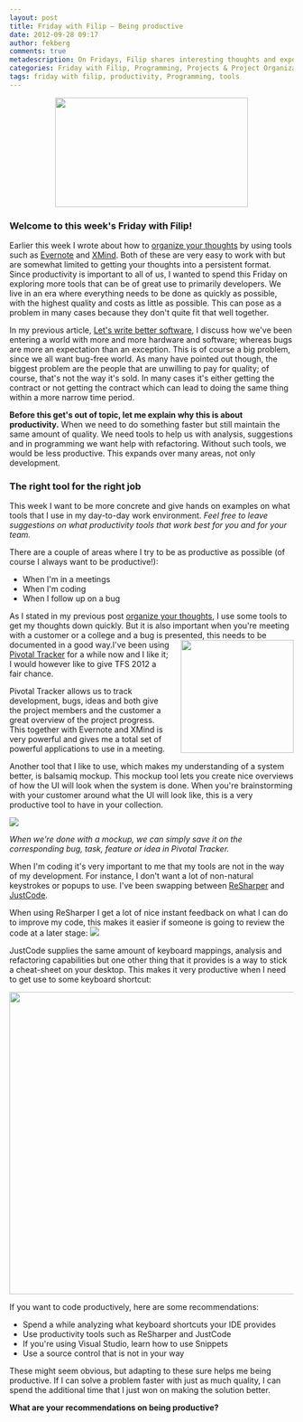 ```yaml
---
layout: post
title: Friday with Filip – Being productive
date: 2012-09-28 09:17
author: fekberg
comments: true
metadescription: On Fridays, Filip shares interesting thoughts and experience that hopefully will lead to interesting discussions. Enjoy Friday with Filip!
categories: Friday with Filip, Programming, Projects & Project Organization
tags: friday with filip, productivity, Programming, tools
---
```

<img src="http://cdn.filipekberg.se/fekberg-blog/wp-content/uploads/2012/09/FridayWithFili.png" alt="" title="Friday with Filip" style="display: block;   margin-left: auto;   margin-right: auto;" width="342" height="194" class="aligncenter size-full wp-image-1016" />

<h3>Welcome to this week's Friday with Filip!</h3>
Earlier this week I wrote about how to <a href="http://cdn.filipekberg.se/2012/09/25/organize-your-thoughts/">organize your thoughts</a> by using tools such as <a href="http://evernote.com">Evernote</a> and <a href="http://www.xmind.net/">XMind</a>. Both of these are very easy to work with but are somewhat limited to getting your thoughts into a persistent format. Since productivity is important to all of us, I wanted to spend this Friday on exploring more tools that can be of great use to primarily developers. We live in an era where everything needs to be done as quickly as possible, with the highest quality and costs as little as possible. This can pose as a problem in many cases because they don't quite fit that well together.<!--excerpt-->

In my previous article, <a href="http://cdn.filipekberg.se/2012/09/27/lets-write-better-software/">Let's write better software</a>, I discuss how we've been entering a world with more and more hardware and software; whereas bugs are more an expectation than an exception. This is of course a big problem, since we all want bug-free world. As many have pointed out though, the biggest problem are the people that are unwilling to pay for quality; of course, that's not the way it's sold. In many cases it's either getting the contract or not getting the contract which can lead to doing the same thing within a more narrow time period. 

<strong>Before this get's out of topic, let me explain why this is about productivity.</strong> When we need to do something faster but still maintain the same amount of quality. We need tools to help us with analysis, suggestions and in programming we want help with refactoring. Without such tools, we would be less productive. This expands over many areas, not only development.

<h3>The right tool for the right job</h3>
This week I want to be more concrete and give hands on examples on what tools that I use in my day-to-day work environment. <em>Feel free to leave suggestions on what productivity tools that work best for you and for your team.</em>

There are a couple of areas where I try to be as productive as possible (of course I always want to be productive!):

<ul>
	<li>When I'm in a meetings</li>
	<li>When I'm coding</li>
	<li>When I follow up on a bug</li>
</ul>

As I stated in my previous post <a href="http://cdn.filipekberg.se/2012/09/25/organize-your-thoughts/">organize your thoughts</a>, I use some tools to get my thoughts down quickly. But it is also important when you're meeting with a customer or a college and a bug is presented, this needs to be documented in a good way.<img src="https://d3jgo56a5b0my0.cloudfront.net/images/v7/marcom/home/screenshots/featured.png" style="float: right; padding-left: 20px;" width="200" />I've been using <a href="http://www.pivotaltracker.com">Pivotal Tracker</a> for a while now and I like it; I would however like to give TFS 2012 a fair chance. 

Pivotal Tracker allows us to track development, bugs, ideas and both give the project members and the customer a great overview of the project progress. This together with Evernote and XMind is very powerful and gives me a total set of powerful applications to use in a meeting.

Another tool that I like to use, which makes my understanding of a system better, is balsamiq mockup. This mockup tool lets you create nice overviews of how the UI will look when the system is done. When you're brainstorming with your customer around what the UI will look like, this is a very productive tool to have in your collection.

<img src="http://www.balsamiq.com/images/mockups/screenshots/components.png" />

<em>When we're done with a mockup, we can simply save it on the corresponding bug, task, feature or idea in Pivotal Tracker.</em>

When I'm coding it's very important to me that my tools are not in the way of my development. For instance, I don't want a lot of non-natural keystrokes or popups to use. I've been swapping between <a href="http://www.jetbrains.com/resharper">ReSharper</a> and <a href="http://www.telerik.com/products/justcode.aspx">JustCode</a>.

When using ReSharper I get a lot of nice instant feedback on what I can do to improve my code, this makes it easier if someone is going to review the code at a later stage:
<img src="http://www.jetbrains.com/resharper/features/screenshots/50/marker_bar.png" />

JustCode supplies the same amount of keyboard mappings, analysis and refactoring capabilities but one other thing that it provides is a way to stick a cheat-sheet on your desktop. This makes it very productive when I need to get use to some keyboard shortcut:

<img src="http://cdn.filipekberg.se/fekberg-blog/wp-content/uploads/2012/09/KeyboardMapping.png" alt="" title="JustCode Keyboard Mappings" width="993" height="535" class="alignnone size-full wp-image-1320" />

If you want to code productively, here are some recommendations:

<ul>
	<li>Spend a while analyzing what keyboard shortcuts your IDE provides</li>
	<li>Use productivity tools such as ReSharper and JustCode</li>
	<li>If you're using Visual Studio, learn how to use Snippets</li>
	<li>Use a source control that is not in your way</li>
</ul>

These might seem obvious, but adapting to these sure helps me being productive. If I can solve a problem faster with just as much quality, I can spend the additional time that I just won on making the solution better.

<strong>What are your recommendations on being productive?</strong>

